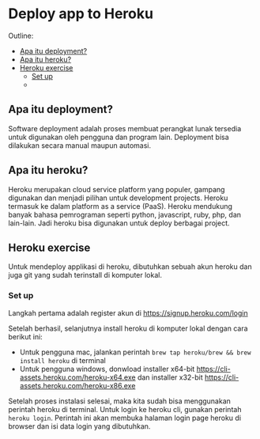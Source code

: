 # Deploy app to Heroku <!-- omit in toc -->



Outline:
- [Apa itu deployment?](#apa-itu-deployment)
- [Apa itu heroku?](#apa-itu-heroku)
- [Heroku exercise](#heroku-exercise)
  - [Set up](#set-up)
  - [](#)

## Apa itu deployment?

Software deployment adalah proses membuat perangkat lunak tersedia untuk digunakan oleh pengguna dan program lain. Deployment bisa dilakukan secara manual maupun automasi.

## Apa itu heroku?

Heroku merupakan cloud service platform yang populer, gampang digunakan dan menjadi pilihan untuk development projects. Heroku termasuk ke dalam platform as a service (PaaS). Heroku mendukung banyak bahasa pemrograman seperti python, javascript, ruby, php, dan lain-lain. Jadi heroku bisa digunakan untuk deploy berbagai project.

## Heroku exercise 

Untuk mendeploy applikasi di heroku, dibutuhkan sebuah akun heroku dan juga git yang sudah terinstall di komputer lokal. 

### Set up

Langkah pertama adalah register akun di https://signup.heroku.com/login

Setelah berhasil, selanjutnya install heroku di komputer lokal dengan cara berikut ini:

- Untuk pengguna mac, jalankan perintah ``brew tap heroku/brew && brew install heroku`` di terminal
- Untuk pengguna windows, donwload installer x64-bit https://cli-assets.heroku.com/heroku-x64.exe dan installer x32-bit https://cli-assets.heroku.com/heroku-x86.exe

Setelah proses instalasi selesai, maka kita sudah bisa menggunakan perintah heroku di terminal. Untuk login ke heroku cli, gunakan perintah ``heroku login``. Perintah ini akan membuka halaman login page heroku di browser dan isi data login yang dibutuhkan.

### 

